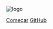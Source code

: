 ![logo](/assets/images/logo/miaAjudaLogo&Name.png)

[Começar](/README.md)
[GitHub](https://github.com/Requisitos-de-Software/2020.1-Mia-Ajuda)
